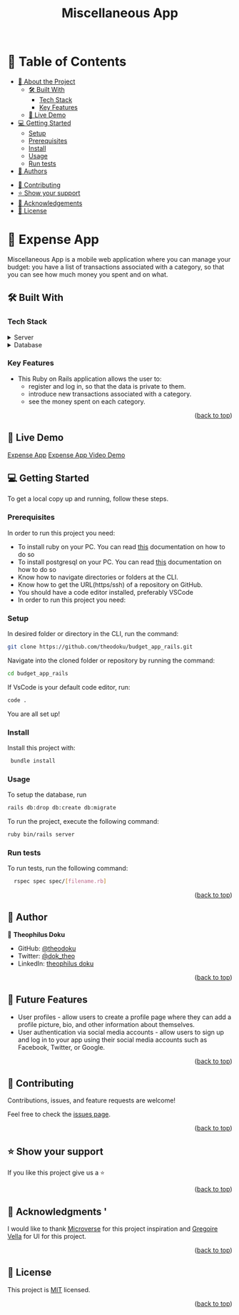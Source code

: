 <a name="readme-top" align="center"></a>

<div align="center">
  <h1>Miscellaneous App</h1>
  <br/>

</div>

<!-- TABLE OF CONTENTS -->

# 📗 Table of Contents

- [📖 About the Project](#about-project)
  - [🛠 Built With](#built-with)
    - [Tech Stack](#tech-stack)
    - [Key Features](#key-features)
  - [🚀 Live Demo](#live-demo)
- [💻 Getting Started](#getting-started)
  - [Setup](#setup)
  - [Prerequisites](#prerequisites)
  - [Install](#install)
  - [Usage](#usage)
  - [Run tests](#run-tests)
  <!-- - [Deployment](#triangular_flag_on_post-deployment) -->
- [👥 Authors](#authors)
<!-- - [🔭 Future Features](#future-features) -->
- [🤝 Contributing](#contributing)
- [⭐️ Show your support](#support)
- [🙏 Acknowledgements](#acknowledgements)
- [📝 License](#license)

<!-- PROJECT DESCRIPTION -->

# 📖 Expense App <a name="about-project"></a>

Miscellaneous App is a mobile web application where you can manage your budget: you have a list of transactions associated with a category, so that you can see how much money you spent and on what.

## 🛠 Built With <a name="built-with"></a>

### Tech Stack <a name="tech-stack"></a>

<details>
  <summary>Server</summary>
  <ul>
    <li><a href="https://www.ruby-lang.org/en/">Ruby</a></li>
  </ul>
</details>

<details>
  <summary>Database</summary>
  <ul>
    <li><a href="https://www.postgresql.org/">PostgreSQL</a></li>
  </ul>
</details>

<!-- Features -->

### Key Features <a name="key-features"></a>

- This Ruby on Rails application allows the user to:
  - register and log in, so that the data is private to them.
  - introduce new transactions associated with a category.
  - see the money spent on each category.

<p align="right">(<a href="#readme-top">back to top</a>)</p>

<!-- LIVE DEMO -->

## 🚀 Live Demo <a name="live-demo"></a>

[Expense App]()
[Expense App Video Demo](https://www.loom.com/share/f88d28d47fef413d9eeaff005f59484e)

<!-- GETTING STARTED -->

## 💻 Getting Started <a name="getting-started"></a>

To get a local copy up and running, follow these steps.

### Prerequisites

In order to run this project you need:

- To install ruby on your PC. You can read [this](https://rubyinstaller.org/downloads/) documentation on how to do so
- To install postgresql on your PC. You can read [this](https://www.postgresql.org/) documentation on how to do so
- Know how to navigate directories or folders at the CLI.
- Know how to get the URL(https/ssh) of a repository on GitHub.
- You should have a code editor installed, preferably VSCode
- In order to run this project you need:

### Setup

In desired folder or directory in the CLI, run the command:

```sh
git clone https://github.com/theodoku/budget_app_rails.git
```

Navigate into the cloned folder or repository by running the command:

```sh
cd budget_app_rails
```

If VsCode is your default code editor, run:

```sh
code .
```

You are all set up!

### Install

Install this project with:

```sh
 bundle install
```

### Usage

To setup the database, run

```sh
rails db:drop db:create db:migrate
```

To run the project, execute the following command:

```sh
ruby bin/rails server
```

### Run tests

To run tests, run the following command:

```sh
  rspec spec spec/[filename.rb]
```

<!-- ### Deployment

You can deploy this project using:

```sh

```  -->

<p align="right">(<a href="#readme-top">back to top</a>)</p>

<!-- AUTHORS -->

## 👥 Author <a name="authors"></a>

👤 **Theophilus Doku**

- GitHub: [@theodoku](https://github.com/theodoku)
- Twitter: [@dok_theo](https://twitter.com/dok_theo)
- LinkedIn: [theophilus doku](https://www.linkedin.com/in/theophilus-doku/)

<p align="right">(<a href="#readme-top">back to top</a>)</p>

<!-- FUTURE FEATURES -->

## 🔭 Future Features <a name="future-features"></a>

- User profiles - allow users to create a profile page where they can add a profile picture, bio, and other information about themselves.
- User authentication via social media accounts - allow users to sign up and log in to your app using their social media accounts such as Facebook, Twitter, or Google.

<p align="right">(<a href="#readme-top">back to top</a>)</p>

<!-- CONTRIBUTING -->

## 🤝 Contributing <a name="contributing"></a>

Contributions, issues, and feature requests are welcome!

Feel free to check the [issues page](https://github.com/theodoku/budget_app_rails/issues).

<p align="right">(<a href="#readme-top">back to top</a>)</p>

<!-- SUPPORT -->

## ⭐️ Show your support <a name="support"></a>

If you like this project give us a ⭐

<p align="right">(<a href="#readme-top">back to top</a>)</p>

<!-- ACKNOWLEDGEMENTS -->

## 🙏 Acknowledgments <a name="acknowledgements"></a>'

I would like to thank [Microverse](https://github.com/microverseinc) for this project inspiration and [Gregoire Vella](https://www.behance.net/gregoirevella) for UI for this project.

<p align="right">(<a href="#readme-top">back to top</a>)</p>

<!-- LICENSE -->

## 📝 License <a name="license"></a>

This project is [MIT](./LICENSE) licensed.

<p align="right">(<a href="#readme-top">back to top</a>)</p>
